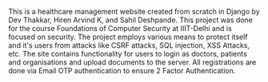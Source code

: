 This is a healthcare management website created from scratch in Django by Dev Thakkar, Hiren Arvind K, and Sahil Deshpande. This project was done for the course Foundations of Computer Security at IIIT-Delhi and is focused on security. The project employs various means to protect itself and it's users from attacks like CSRF attacks, SQL injection, XSS Attacks, etc. The site contains functionality for users to login as doctors, patients and organisations and upload documents to the server. All registrations are done via Email OTP authentication to ensure 2 Factor Authentication.

